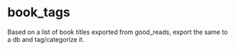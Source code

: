 # book_tags
Based on a list of book titles exported from good_reads, export the same to a db and tag/categorize it.
